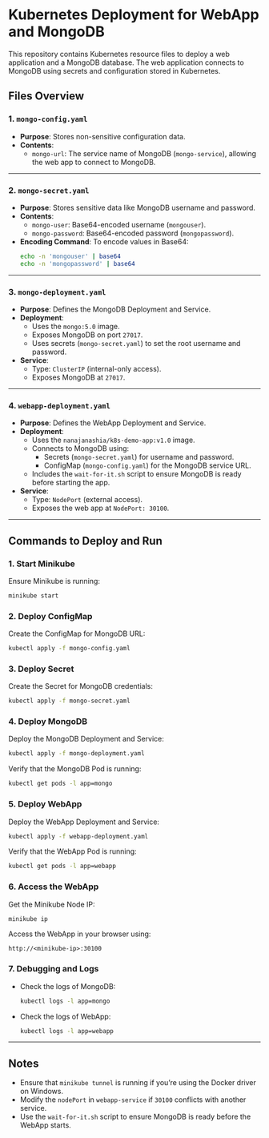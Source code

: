 # Kubernetes Deployment for WebApp and MongoDB

This repository contains Kubernetes resource files to deploy a web application and a MongoDB database. The web application connects to MongoDB using secrets and configuration stored in Kubernetes.

## Files Overview

### 1. `mongo-config.yaml`

- **Purpose**: Stores non-sensitive configuration data.
- **Contents**:
  - `mongo-url`: The service name of MongoDB (`mongo-service`), allowing the web app to connect to MongoDB.

---

### 2. `mongo-secret.yaml`

- **Purpose**: Stores sensitive data like MongoDB username and password.
- **Contents**:
  - `mongo-user`: Base64-encoded username (`mongouser`).
  - `mongo-password`: Base64-encoded password (`mongopassword`).
- **Encoding Command**:
  To encode values in Base64:
  ```bash
  echo -n 'mongouser' | base64
  echo -n 'mongopassword' | base64
  ```

---

### 3. `mongo-deployment.yaml`

- **Purpose**: Defines the MongoDB Deployment and Service.
- **Deployment**:
  - Uses the `mongo:5.0` image.
  - Exposes MongoDB on port `27017`.
  - Uses secrets (`mongo-secret.yaml`) to set the root username and password.
- **Service**:
  - Type: `ClusterIP` (internal-only access).
  - Exposes MongoDB at `27017`.

---

### 4. `webapp-deployment.yaml`

- **Purpose**: Defines the WebApp Deployment and Service.
- **Deployment**:
  - Uses the `nanajanashia/k8s-demo-app:v1.0` image.
  - Connects to MongoDB using:
    - Secrets (`mongo-secret.yaml`) for username and password.
    - ConfigMap (`mongo-config.yaml`) for the MongoDB service URL.
  - Includes the `wait-for-it.sh` script to ensure MongoDB is ready before starting the app.
- **Service**:
  - Type: `NodePort` (external access).
  - Exposes the web app at `NodePort: 30100`.

---

## Commands to Deploy and Run

### 1. Start Minikube

Ensure Minikube is running:

```bash
minikube start
```

### 2. Deploy ConfigMap

Create the ConfigMap for MongoDB URL:

```bash
kubectl apply -f mongo-config.yaml
```

### 3. Deploy Secret

Create the Secret for MongoDB credentials:

```bash
kubectl apply -f mongo-secret.yaml
```

### 4. Deploy MongoDB

Deploy the MongoDB Deployment and Service:

```bash
kubectl apply -f mongo-deployment.yaml
```

Verify that the MongoDB Pod is running:

```bash
kubectl get pods -l app=mongo
```

### 5. Deploy WebApp

Deploy the WebApp Deployment and Service:

```bash
kubectl apply -f webapp-deployment.yaml
```

Verify that the WebApp Pod is running:

```bash
kubectl get pods -l app=webapp
```

### 6. Access the WebApp

Get the Minikube Node IP:

```bash
minikube ip
```

Access the WebApp in your browser using:

```
http://<minikube-ip>:30100
```

### 7. Debugging and Logs

- Check the logs of MongoDB:
  ```bash
  kubectl logs -l app=mongo
  ```
- Check the logs of WebApp:
  ```bash
  kubectl logs -l app=webapp
  ```

---

## Notes

- Ensure that `minikube tunnel` is running if you’re using the Docker driver on Windows.
- Modify the `nodePort` in `webapp-service` if `30100` conflicts with another service.
- Use the `wait-for-it.sh` script to ensure MongoDB is ready before the WebApp starts.
